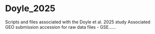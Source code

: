 # Doyle_2025
Scripts and files associated with the Doyle et al. 2025 study Associated GEO submission accession for raw data files - GSE......
